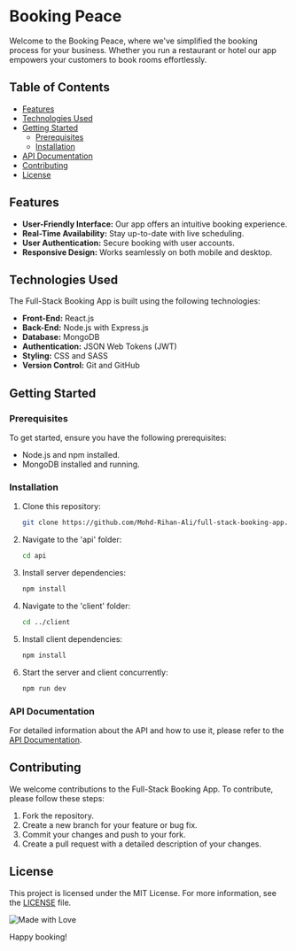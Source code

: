 # Booking Peace

Welcome to the Booking Peace, where we've simplified the booking process for your business. Whether you run a restaurant or hotel our app empowers your customers to book rooms effortlessly.



## Table of Contents

- [Features](#features)
- [Technologies Used](#technologies-used)
- [Getting Started](#getting-started)
  - [Prerequisites](#prerequisites)
  - [Installation](#installation)
- [API Documentation](#api-documentation)
- [Contributing](#contributing)
- [License](#license)

## Features

- **User-Friendly Interface:** Our app offers an intuitive booking experience.
- **Real-Time Availability:** Stay up-to-date with live scheduling.
- **User Authentication:** Secure booking with user accounts.
- **Responsive Design:** Works seamlessly on both mobile and desktop.

## Technologies Used

The Full-Stack Booking App is built using the following technologies:

- **Front-End:** React.js
- **Back-End:** Node.js with Express.js
- **Database:** MongoDB
- **Authentication:** JSON Web Tokens (JWT)
- **Styling:** CSS and SASS
- **Version Control:** Git and GitHub

## Getting Started

### Prerequisites

To get started, ensure you have the following prerequisites:

- Node.js and npm installed.
- MongoDB installed and running.

### Installation

1. Clone this repository:

   ```bash
   git clone https://github.com/Mohd-Rihan-Ali/full-stack-booking-app.git
   ```

2. Navigate to the 'api' folder:

   ```bash
   cd api
   ```

3. Install server dependencies:

   ```bash
   npm install
   ```

4. Navigate to the 'client' folder:

   ```bash
   cd ../client
   ```

5. Install client dependencies:

   ```bash
   npm install
   ```

6. Start the server and client concurrently:

   ```bash
   npm run dev
   ```

### API Documentation

For detailed information about the API and how to use it, please refer to the [API Documentation](/api/README.md).

## Contributing

We welcome contributions to the Full-Stack Booking App. To contribute, please follow these steps:

1. Fork the repository.
2. Create a new branch for your feature or bug fix.
3. Commit your changes and push to your fork.
4. Create a pull request with a detailed description of your changes.

## License

This project is licensed under the MIT License. For more information, see the [LICENSE](/LICENSE) file.


![Made with Love](https://img.shields.io/badge/Made%20with-%E2%9D%A4-red)

Happy booking!
